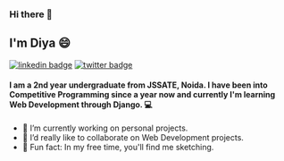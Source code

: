 ### Hi there 👋

## I'm Diya 😄
[![linkedin badge](https://img.shields.io/badge/diyajaiswal11-30302f?style=flat&logo=linkedin)](https://www.linkedin.com/in/diyajaiswal11)
[![twitter badge](https://img.shields.io/badge/@diyajaiswal11-30302f?style=flat&logo=twitter)](https://twitter.com/diyajaiswal_11)
</br>

#### I am a 2nd year undergraduate from JSSATE, Noida. I have been into Competitive Programming since a year now and currently I'm learning Web Development through Django. 💻

- 🔭 I’m currently working on personal projects.
- 👯 I’d really like to collaborate on Web Development projects.
- 🎨 Fun fact: In my free time, you'll find me sketching.
<!--
**diyajaiswal11/diyajaiswal11** is a ✨ _special_ ✨ repository because its `README.md` (this file) appears on your GitHub profile.

Here are some ideas to get you started:


- 🌱 I’m currently learning ...
- 👯 I’m looking to collaborate on ...
- 🤔 I’m looking for help with ...
- 💬 Ask me about ...
- 📫 How to reach me: ...
- 😄 Pronouns: ...
- ⚡ Fun fact: ...
-->
